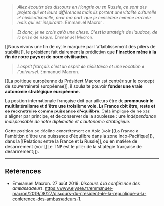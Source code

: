 >*Allez écouter des discours en Hongrie ou en Russie, ce sont des projets qui ont leurs différences mais ils portent une vitalité culturelle et civilisationnelle, pour ma part, que je considère comme erronée mais qui est inspirante.*
>Emmanuel Macron.

>*Et donc, je ne crois qu'à une chose. C'est la stratégie de l'audace, de la prise de risque.*
>Emmanuel Macron.

[[Nous vivons une fin de cycle marquée par l'affaiblissement des piliers de stabilité]], le président fait clairement la prédiction que **l'inaction mène à la fin de notre pays et de notre civilisation.**

>*L'esprit français c'est un esprit de résistance et une vocation à l'universel.*
>Emmanuel Macron.

[[La politique européenne du Président Macron est centrée sur le concept de souverraineté européenne]], il souhaite pouvoir **fonder une vraie autonomie stratégique européenne.** 

La position internationale française doit par ailleurs être de **promouvoir le multilatéralisme et d'être une troisième voie. La France doit être, reste et se reconstruire comme puissance d'équilibre.** Cela implique de ne pas s'aligner par principe, et de conserver de la souplesse : une *indépendance indispensable de notre diplomatie et d'autonomie stratégique.*

Cette position se décline concrétement en Asie (voir [[La France a l'ambition d'être une puissance d'équilibre dans la zone Indo-Pacifique]]), dans la [[Relations entre la France et la Russie]], ou en matière de désarmement (voir [[Le TNP est le pilier de la stratégie française de désarmement]]).

---

## Références

- Emmanuel Macron. 27 août 2019. _Discours à la conférence des ambassadeurs_. https://www.elysee.fr/emmanuel-macron/2019/08/27/discours-du-president-de-la-republique-a-la-conference-des-ambassadeurs-1.
